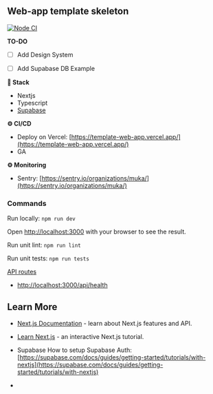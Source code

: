 ## Web-app template skeleton
[![Node CI](https://github.com/ferminhg/template-web-app/actions/workflows/ci.yml/badge.svg?branch=main)](https://github.com/ferminhg/template-web-app/actions/workflows/ci.yml)

**TO-DO**
- [ ] Add Design System
- [ ] Add Supabase DB Example


**🔧 Stack**
- Nextjs
- Typescript
- [Supabase](https://app.supabase.com/project/ippuhvjambzzolfevvsn)

**⚙️ CI/CD**
- Deploy on Vercel: [https://template-web-app.vercel.app/](https://template-web-app.vercel.app/)
- GA


**⚙️ Monitoring**
- Sentry: [https://sentry.io/organizations/muka/](https://sentry.io/organizations/muka/)

### Commands

Run locally: `npm run dev`

Open [http://localhost:3000](http://localhost:3000) with your browser to see the result.

Run unit lint:  `npm run lint`

Run unit tests:  `npm run tests`


[API routes](https://nextjs.org/docs/api-routes/introduction)
- [http://localhost:3000/api/health](http://localhost:3000/api/health)

## Learn More

- [Next.js Documentation](https://nextjs.org/docs) - learn about Next.js features and API.
- [Learn Next.js](https://nextjs.org/learn) - an interactive Next.js tutorial.

- Supabase How to setup Supabase Auth: [https://supabase.com/docs/guides/getting-started/tutorials/with-nextjs](https://supabase.com/docs/guides/getting-started/tutorials/with-nextjs)
- 